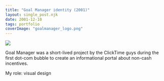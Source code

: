 ```yaml
---
title: "Goal Manager identity (2001)"
layout: single_post.njk
date: 2001-12-10
tags: portfolio
coverImage: "goalmanager_logo.png"
---
```


![](images/goalmanager_logo.png)

Goal Manager was a short-lived project by the ClickTime guys during the first dot-com bubble to create an informational portal about non-cash incentives.

My role: visual design
